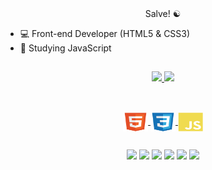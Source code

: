 <div align="center">
Salve! ☯️
</div>

- 💻 Front-end Developer (HTML5 & CSS3)
- 📖 Studying JavaScript

##

<div align="center">
  <a href="https://github.com/kaicdeldebbio">
  <img height="150em" src="https://github-readme-stats.vercel.app/api?username=kaicdeldebbio&show_icons=true&theme=cobalt&include_all_commits=true&count_private=true"/>
  <img height="150em" src="https://github-readme-stats.vercel.app/api/top-langs/?username=kaicdeldebbio&layout=compact&langs_count=7&theme=cobalt"/>
</div>

##

<div align="center" style="display: inline_block"><br>
  <img align="center" alt="Kaic-HTML" height="30" width="40" src="https://raw.githubusercontent.com/devicons/devicon/master/icons/html5/html5-original.svg">
  <img align="center" alt="Kaic-CSS" height="30" width="40" src="https://raw.githubusercontent.com/devicons/devicon/master/icons/css3/css3-original.svg">
  <img align="center" alt="Kaic-Js" height="30" width="40" src="https://raw.githubusercontent.com/devicons/devicon/master/icons/javascript/javascript-plain.svg">
</div>

##

<div align="center"> 
  <a href="https://www.youtube.com/channel/UCRBhQIWkTKPwwFhFx5kl26g" target="_blank"><img src="https://img.shields.io/badge/YouTube-FF0000?style=for-the-badge&logo=youtube&logoColor=white" target="_blank"></a>
    <a href="https://twitter.com/kaicdeldebbio" target="_blank"><img src="https://img.shields.io/badge/Twitter-1DA1F2?style=for-the-badge&logo=twitter&logoColor=white" target="_blank"></a>
  <a href="https://instagram.com/kaicdeldebbio" target="_blank"><img src="https://img.shields.io/badge/-Instagram-%23E4405F?style=for-the-badge&logo=instagram&logoColor=white" target="_blank"></a>
 	<a href="https://www.twitch.tv/kaicdeldebbio" target="_blank"><img src="https://img.shields.io/badge/Twitch-9146FF?style=for-the-badge&logo=twitch&logoColor=white" target="_blank"></a>
 <a href="https://discord.gg/Aq5cdnRSKw" target="_blank"><img src="https://img.shields.io/badge/Discord-7289DA?style=for-the-badge&logo=discord&logoColor=white" target="_blank"></a> 
  <a href = "mailto:kaicdeldebbio@gmail.com"><img src="https://img.shields.io/badge/-Gmail-%23333?style=for-the-badge&logo=gmail&logoColor=white" target="_blank"></a>
